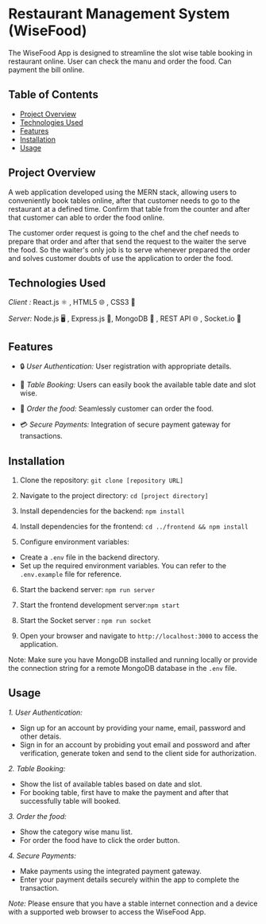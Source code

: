 # Restaurant Management System (WiseFood)

The WiseFood App is designed to streamline the slot wise table booking in restaurant online. 
User can check the manu and order the food. 
Can payment the bill online.

## Table of Contents

- [Project Overview](#project-overview)
- [Technologies Used](#technologies-used)
- [Features](#features)
- [Installation](#installation)
- [Usage](#usage)

## Project Overview

A web application developed using the MERN stack, allowing users to conveniently book tables online, after that customer needs to go to the restaurant at a defined time. Confirm that table from the counter and after that customer can able to order the food online.	

The customer order request is going to the chef and the chef needs to prepare that order and after that send the request to the waiter the serve the food. So the waiter's only job is to serve whenever prepared the order and solves customer doubts of use the application to order the food.	

## Technologies Used

*Client :* React.js ⚛ , HTML5 🌐 , CSS3 🎨

*Server:* Node.js 🖥 , Express.js 🚀, MongoDB 🍃 , REST API 🌐 , Socket.io 🔌

## Features

- 🔒 *User Authentication:* User registration with appropriate details.

- 📅 *Table Booking:* Users can easily book the available table date and slot wise.

- 🍔 *Order the food:* Seamlessly customer can order the food.

- 💳 *Secure Payments:* Integration of secure payment gateway for transactions. 


## Installation

1. Clone the repository: `git clone [repository URL]`

2. Navigate to the project directory: `cd [project directory]`

3. Install dependencies for the backend: `npm install`

4. Install dependencies for the frontend: `cd ../frontend && npm install`

5. Configure environment variables:
- Create a `.env` file in the backend directory.
- Set up the required environment variables. You can refer to the `.env.example` file for reference.

6. Start the backend server: `npm run server`

7. Start the frontend development server:`npm start`

8. Start the Socket server : `npm run socket`

9. Open your browser and navigate to `http://localhost:3000` to access the application.

Note: Make sure you have MongoDB installed and running locally or provide the connection string for a remote MongoDB database in the `.env` file.

## Usage

*1. User Authentication:*
   - Sign up for an account by providing your name, email, password and other detais.
   - Sign in for an account by probiding yout email and possword and after verification, generate token and send to the client side for authorization.

*2. Table Booking:*
   - Show the list of available tables based on date and slot.
   - For booking table, first have to make the payment and after that successfully table will booked.

*3. Order the food:*
   - Show the category wise manu list.
   - For order the food have to click the order button.

*4. Secure Payments:*
   - Make payments using the integrated payment gateway.
   - Enter your payment details securely within the app to complete the transaction.


*Note:* Please ensure that you have a stable internet connection and a device with a supported web browser to access the WiseFood App.